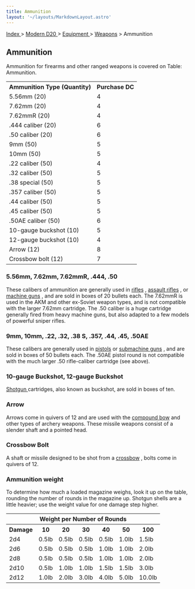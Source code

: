 ```yaml
---
title: Ammunition
layout: '~/layouts/MarkdownLayout.astro'
---
```


[ Index ](/) > [ Modern D20 ](/modern.d20.srd) > [ Equipment ](/modern.d20.srd/equipment) > [ Weapons](/modern.d20.srd/equipment/equipment.weapons) > Ammunition

##  Ammunition

Ammunition for firearms and other ranged weapons is covered on Table:
Ammunition.


<table> <tr> <th> Ammunition Type (Quantity) </th> <th> Purchase DC </th> </tr> <tr> <td> 5.56mm (20) </td> <td> 4 </td> </tr> <tr> <td> 7.62mm (20) </td> <td> 4 </td> </tr> <tr> <td> 7.62mmR (20) </td> <td> 4 </td> </tr> <tr> <td> .444 caliber (20) </td> <td> 6 </td> </tr> <tr> <td> .50 caliber (20) </td> <td> 6 </td> </tr> <tr> <td> 9mm (50) </td> <td> 5 </td> </tr> <tr> <td> 10mm (50) </td> <td> 5 </td> </tr> <tr> <td> .22 caliber (50) </td> <td> 4 </td> </tr> <tr> <td> .32 caliber (50) </td> <td> 5 </td> </tr> <tr> <td> .38 special (50) </td> <td> 5 </td> </tr> <tr> <td> .357 caliber (50) </td> <td> 5 </td> </tr> <tr> <td> .44 caliber (50) </td> <td> 5 </td> </tr> <tr> <td> .45 caliber (50) </td> <td> 5 </td> </tr> <tr> <td> .50AE caliber (50) </td> <td> 6 </td> </tr> <tr> <td> 10-gauge buckshot (10) </td> <td> 5 </td> </tr> <tr> <td> 12-gauge buckshot (10) </td> <td> 4 </td> </tr> <tr> <td> Arrow (12) </td> <td> 8 </td> </tr> <tr> <td> Crossbow bolt (12) </td> <td> 7 </td> </tr> </table>


###  5.56mm, 7.62mm, 7.62mmR, .444, .50

These calibers of ammunition are generally used in [ rifles](/modern.d20.srd/equipment/weapons.longarms) , [ assault rifles](/modern.d20.srd/equipment/weapons.longarms) , or [ machine guns](/modern.d20.srd/equipment/weapons.longarms) , and are sold in boxes of 20
bullets each. The 7.62mmR is used in the AKM and other ex-Soviet weapon types,
and is not compatible with the larger 7.62mm cartridge. The .50 caliber is a
huge cartridge generally fired from heavy machine guns, but also adapted to a
few models of powerful sniper rifles.

###  9mm, 10mm, .22, .32, .38 S, .357, .44, .45, .50AE

These calibers are generally used in [ pistols](/modern.d20.srd/equipment/weapons.handguns) or [ submachine guns](/modern.d20.srd/equipment/weapons.longarms) , and are sold in boxes of 50
bullets each. The .50AE pistol round is not compatible with the much larger
.50 rifle-caliber cartridge (see above).

###  10-gauge Buckshot, 12-gauge Buckshot

[ Shotgun ](/modern.d20.srd/equipment/weapons.longarms) cartridges, also known
as buckshot, are sold in boxes of ten.

###  Arrow

Arrows come in quivers of 12 and are used with the [ compound bow](/modern.d20.srd/equipment/weapons.other.ranged) and other types of archery
weapons. These missile weapons consist of a slender shaft and a pointed head.

###  Crossbow Bolt

A shaft or missile designed to be shot from a [ crossbow](/modern.d20.srd/equipment/weapons.other.ranged) , bolts come in quivers of
12.

###  Ammunition weight

To determine how much a loaded magazine weighs, look it up on the table,
rounding the number of rounds in the magazine up. Shotgun shells are a little
heavier; use the weight value for one damage step higher.


<table> <tr> <th colspan="7"> Weight per Number of Rounds </th> </tr> <tr> <th> Damage </th> <th> 10 </th> <th> 20 </th> <th> 30 </th> <th> 40 </th> <th> 50 </th> <th> 100 </th> </tr> <tr> <td> 2d4 </td> <td> 0.5lb </td> <td> 0.5lb </td> <td> 0.5lb </td> <td> 0.5lb </td> <td> 1.0lb </td> <td> 1.5lb </td> </tr> <tr> <td> 2d6 </td> <td> 0.5lb </td> <td> 0.5lb </td> <td> 0.5lb </td> <td> 1.0lb </td> <td> 1.0lb </td> <td> 2.0lb </td> </tr> <tr> <td> 2d8 </td> <td> 0.5lb </td> <td> 0.5lb </td> <td> 0.5lb </td> <td> 1.0lb </td> <td> 1.0lb </td> <td> 2.0lb </td> </tr> <tr> <td> 2d10 </td> <td> 0.5lb </td> <td> 1.0lb </td> <td> 1.0lb </td> <td> 1.5lb </td> <td> 1.5lb </td> <td> 3.0lb </td> </tr> <tr> <td> 2d12 </td> <td> 1.0lb </td> <td> 2.0lb </td> <td> 3.0lb </td> <td> 4.0lb </td> <td> 5.0lb </td> <td> 10.0lb </td> </tr> </table>


